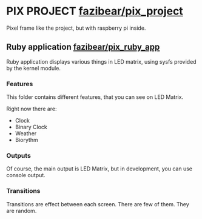 # PIX PROJECT [fazibear/pix_project](https://github.com/fazibear/pix_project)

Pixel frame like the project, but with raspberry pi inside.

## Ruby application [fazibear/pix_ruby_app](https://github.com/fazibear/pix_app_ruby)

Ruby application displays various things in LED matrix, using sysfs provided by the kernel module.

### Features

This folder contains different features, that you can see on LED Matrix.

Right now there are:
 - Clock
 - Binary Clock
 - Weather
 - Biorythm

### Outputs

Of course, the main output is LED Matrix, but in development, you can use console output.

### Transitions

Transitions are effect between each screen. There are few of them. They are random.
